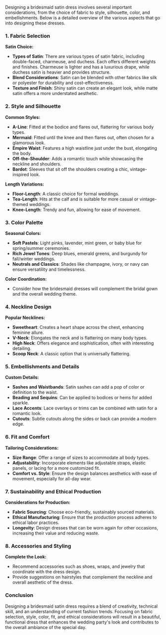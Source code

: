 Designing a bridesmaid satin dress involves several important considerations, from the choice of fabric to style, silhouette, color, and embellishments. Below is a detailed overview of the various aspects that go into designing these dresses.

### 1. Fabric Selection

**Satin Choice:**
- **Types of Satin**: There are various types of satin fabric, including double-faced, charmeuse, and duchess. Each offers different weights and finishes. Charmeuse is lighter and has a luxurious drape, while duchess satin is heavier and provides structure.
- **Blend Considerations**: Satin can be blended with other fabrics like silk or polyester for durability and cost-effectiveness.
- **Texture and Finish**: Shiny satin can create an elegant look, while matte satin offers a more understated aesthetic.

### 2. Style and Silhouette

**Common Styles:**
- **A-Line**: Fitted at the bodice and flares out, flattering for various body types.
- **Mermaid**: Fitted until the knee and then flares out, often chosen for a glamorous look.
- **Empire Waist**: Features a high waistline just under the bust, elongating the body.
- **Off-the-Shoulder**: Adds a romantic touch while showcasing the neckline and shoulders.
- **Bardot**: Sleeves that sit off the shoulders creating a chic, vintage-inspired look.

**Length Variations:**
- **Floor-Length**: A classic choice for formal weddings.
- **Tea-Length**: Hits at the calf and is suitable for more casual or vintage-themed weddings.
- **Knee-Length**: Trendy and fun, allowing for ease of movement.

### 3. Color Palette

**Seasonal Colors:**
- **Soft Pastels**: Light pinks, lavender, mint green, or baby blue for spring/summer ceremonies.
- **Rich Jewel Tones**: Deep blues, emerald greens, and burgundy for fall/winter weddings.
- **Neutrals and Classics**: Shades like champagne, ivory, or navy can ensure versatility and timelessness.

**Color Coordination:**
- Consider how the bridesmaid dresses will complement the bridal gown and the overall wedding theme.

### 4. Neckline Design

**Popular Necklines:**
- **Sweetheart**: Creates a heart shape across the chest, enhancing feminine allure.
- **V-Neck**: Elongates the neck and is flattering on many body types.
- **High Neck**: Offers elegance and sophistication, often with interesting detailing.
- **Scoop Neck**: A classic option that is universally flattering.

### 5. Embellishments and Details

**Custom Details:**
- **Sashes and Waistbands**: Satin sashes can add a pop of color or definition to the waist.
- **Beading and Sequins**: Can be applied to bodices or hems for added sparkle.
- **Lace Accents**: Lace overlays or trims can be combined with satin for a romantic look.
- **Cutouts**: Subtle cutouts along the sides or back can provide a modern edge.

### 6. Fit and Comfort

**Tailoring Considerations:**
- **Size Range**: Offer a range of sizes to accommodate all body types.
- **Adjustability**: Incorporate elements like adjustable straps, elastic panels, or lacing for a more customized fit.
- **Comfort vs. Style**: Ensure the design balances aesthetics with ease of movement, especially for all-day wear.

### 7. Sustainability and Ethical Production

**Considerations for Production:**
- **Fabric Sourcing**: Choose eco-friendly, sustainably sourced materials.
- **Ethical Manufacturing**: Ensure that the production process adheres to ethical labor practices.
- **Longevity**: Design dresses that can be worn again for other occasions, increasing their value and reducing waste.

### 8. Accessories and Styling

**Complete the Look:**
- Recommend accessories such as shoes, wraps, and jewelry that coordinate with the dress design.
- Provide suggestions on hairstyles that complement the neckline and overall aesthetic of the dress.

### Conclusion

Designing a bridesmaid satin dress requires a blend of creativity, technical skill, and an understanding of current fashion trends. Focusing on fabric selection, style, color, fit, and ethical considerations will result in a beautiful, functional dress that enhances the wedding party's look and contributes to the overall ambiance of the special day.